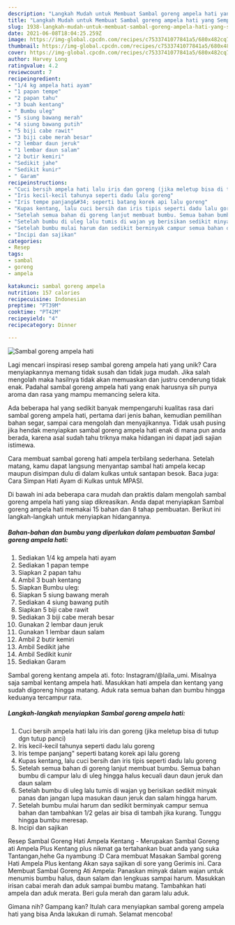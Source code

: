 ```yaml
---
description: "Langkah Mudah untuk Membuat Sambal goreng ampela hati yang Sempurna"
title: "Langkah Mudah untuk Membuat Sambal goreng ampela hati yang Sempurna"
slug: 1938-langkah-mudah-untuk-membuat-sambal-goreng-ampela-hati-yang-sempurna
date: 2021-06-08T18:04:25.259Z
image: https://img-global.cpcdn.com/recipes/c7533741077841a5/680x482cq70/sambal-goreng-ampela-hati-foto-resep-utama.jpg
thumbnail: https://img-global.cpcdn.com/recipes/c7533741077841a5/680x482cq70/sambal-goreng-ampela-hati-foto-resep-utama.jpg
cover: https://img-global.cpcdn.com/recipes/c7533741077841a5/680x482cq70/sambal-goreng-ampela-hati-foto-resep-utama.jpg
author: Harvey Long
ratingvalue: 4.2
reviewcount: 7
recipeingredient:
- "1/4 kg ampela hati ayam"
- "1 papan tempe"
- "2 papan tahu"
- "3 buah kentang"
- " Bumbu uleg"
- "5 siung bawang merah"
- "4 siung bawang putih"
- "5 biji cabe rawit"
- "3 biji cabe merah besar"
- "2 lembar daun jeruk"
- "1 lembar daun salam"
- "2 butir kemiri"
- "Sedikit jahe"
- "Sedikit kunir"
- " Garam"
recipeinstructions:
- "Cuci bersih ampela hati lalu iris dan goreng (jika meletup bisa di tutup dgn tutup panci)"
- "Iris kecil-kecil tahunya seperti dadu lalu goreng"
- "Iris tempe panjang&#34; seperti batang korek api lalu goreng"
- "Kupas kentang, lalu cuci bersih dan iris tipis seperti dadu lalu goreng"
- "Setelah semua bahan di goreng lanjut membuat bumbu. Semua bahan bumbu di campur lalu di uleg hingga halus kecuali daun daun jeruk dan daun salam"
- "Setelah bumbu di uleg lalu tumis di wajan yg berisikan sedikit minyak panas dan jangan lupa masukan daun jeruk dan salam hingga harum."
- "Setelah bumbu mulai harum dan sedikit berminyak campur semua bahan dan tambahkan 1/2 gelas air bisa di tambah jika kurang. Tunggu hingga bumbu meresap."
- "Incipi dan sajikan"
categories:
- Resep
tags:
- sambal
- goreng
- ampela

katakunci: sambal goreng ampela 
nutrition: 157 calories
recipecuisine: Indonesian
preptime: "PT39M"
cooktime: "PT42M"
recipeyield: "4"
recipecategory: Dinner

---
```



![Sambal goreng ampela hati](https://img-global.cpcdn.com/recipes/c7533741077841a5/680x482cq70/sambal-goreng-ampela-hati-foto-resep-utama.jpg)

Lagi mencari inspirasi resep sambal goreng ampela hati yang unik? Cara menyiapkannya memang tidak susah dan tidak juga mudah. Jika salah mengolah maka hasilnya tidak akan memuaskan dan justru cenderung tidak enak. Padahal sambal goreng ampela hati yang enak harusnya sih punya aroma dan rasa yang mampu memancing selera kita.

Ada beberapa hal yang sedikit banyak mempengaruhi kualitas rasa dari sambal goreng ampela hati, pertama dari jenis bahan, kemudian pemilihan bahan segar, sampai cara mengolah dan menyajikannya. Tidak usah pusing jika hendak menyiapkan sambal goreng ampela hati enak di mana pun anda berada, karena asal sudah tahu triknya maka hidangan ini dapat jadi sajian istimewa.

Cara membuat sambal goreng hati ampela terbilang sederhana. Setelah matang, kamu dapat langsung menyantap sambal hati ampela kecap maupun disimpan dulu di dalam kulkas untuk santapan besok. Baca juga: Cara Simpan Hati Ayam di Kulkas untuk MPASI.


Di bawah ini ada beberapa cara mudah dan praktis dalam mengolah sambal goreng ampela hati yang siap dikreasikan. Anda dapat menyiapkan Sambal goreng ampela hati memakai 15 bahan dan 8 tahap pembuatan. Berikut ini langkah-langkah untuk menyiapkan hidangannya.

<!--inarticleads1-->

##### Bahan-bahan dan bumbu yang diperlukan dalam pembuatan Sambal goreng ampela hati:

1. Sediakan 1/4 kg ampela hati ayam
1. Sediakan 1 papan tempe
1. Siapkan 2 papan tahu
1. Ambil 3 buah kentang
1. Siapkan  Bumbu uleg:
1. Siapkan 5 siung bawang merah
1. Sediakan 4 siung bawang putih
1. Siapkan 5 biji cabe rawit
1. Sediakan 3 biji cabe merah besar
1. Gunakan 2 lembar daun jeruk
1. Gunakan 1 lembar daun salam
1. Ambil 2 butir kemiri
1. Ambil Sedikit jahe
1. Ambil Sedikit kunir
1. Sediakan  Garam


Sambal goreng kentang ampela ati. foto: Instagram/@laila_umi. Misalnya saja sambal kentang ampela hati. Masukkan hati ampela dan kentang yang sudah digoreng hingga matang. Aduk rata semua bahan dan bumbu hingga keduanya tercampur rata. 

<!--inarticleads2-->

##### Langkah-langkah menyiapkan Sambal goreng ampela hati:

1. Cuci bersih ampela hati lalu iris dan goreng (jika meletup bisa di tutup dgn tutup panci)
1. Iris kecil-kecil tahunya seperti dadu lalu goreng
1. Iris tempe panjang&#34; seperti batang korek api lalu goreng
1. Kupas kentang, lalu cuci bersih dan iris tipis seperti dadu lalu goreng
1. Setelah semua bahan di goreng lanjut membuat bumbu. Semua bahan bumbu di campur lalu di uleg hingga halus kecuali daun daun jeruk dan daun salam
1. Setelah bumbu di uleg lalu tumis di wajan yg berisikan sedikit minyak panas dan jangan lupa masukan daun jeruk dan salam hingga harum.
1. Setelah bumbu mulai harum dan sedikit berminyak campur semua bahan dan tambahkan 1/2 gelas air bisa di tambah jika kurang. Tunggu hingga bumbu meresap.
1. Incipi dan sajikan


Resep Sambal Goreng Hati Ampela Kentang - Merupakan Sambal Goreng ati Ampela Plus Kentang plus nikmat ga tertahankan buat anda yang suka Tantangan,hehe Ga nyambung :D Cara membuat Masakan Sambal goreng Hati Ampela Plus kentang Akan saya sajikan di sore yang Gerimis ini. Cara Membuat Sambal Goreng Ati Ampela: Panaskan minyak dalam wajan untuk menumis bumbu halus, daun salam dan lengkuas sampai harum. Masukkan irisan cabai merah dan aduk sampai bumbu matang. Tambahkan hati ampela dan aduk merata. Beri gula merah dan garam lalu aduk. 

Gimana nih? Gampang kan? Itulah cara menyiapkan sambal goreng ampela hati yang bisa Anda lakukan di rumah. Selamat mencoba!
